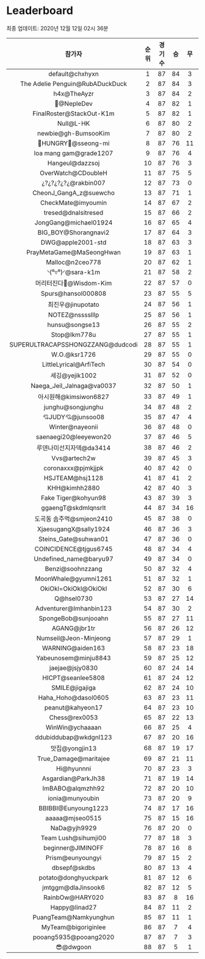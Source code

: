 # Leaderboard
최종 업데이트: 2020년 12월 12일 02시 36분




| 참가자 | 순위 | 경기수 | 승 | 무 | 패 | 승점 |
|:---:|:---:|:---:|:---:|:---:|:---:|:---:|
| default@chxhyxn | 1 | 87 | 84 | 3 | 0 | 255 |
| The Adelie Penguin@RubADuckDuck | 2 | 87 | 84 | 3 | 0 | 255 |
| h4x@TheAyzr | 3 | 87 | 84 | 2 | 1 | 254 |
| 🥈@NepleDev | 4 | 87 | 82 | 1 | 4 | 247 |
| FinalRoster@StackOut-K1m | 5 | 87 | 82 | 1 | 4 | 247 |
| Null@L-HK | 6 | 87 | 80 | 2 | 5 | 242 |
| newbie@gh-BumsooKim | 7 | 87 | 80 | 2 | 5 | 242 |
| 🍗HUNGRY🍗@sseong-mi | 8 | 87 | 76 | 11 | 0 | 239 |
| loa mang gam@grade1207 | 9 | 87 | 76 | 4 | 7 | 232 |
| Hangeul@dazzsoj | 10 | 87 | 76 | 3 | 8 | 231 |
| OverWatch@CDoubleH | 11 | 87 | 75 | 5 | 7 | 230 |
| ¿?¿?¿?¿?¿@rakbin007 | 12 | 87 | 73 | 0 | 14 | 219 |
| CheonJ_GangA_z@suewcho | 13 | 87 | 71 | 1 | 15 | 214 |
| CheckMate@imyoumin | 14 | 87 | 67 | 2 | 18 | 203 |
| tresed@dnalsitresed | 15 | 87 | 66 | 2 | 19 | 200 |
| JongGang@michael01924 | 16 | 87 | 65 | 4 | 18 | 199 |
| BIG_BOY@Shorangnavi2 | 17 | 87 | 64 | 3 | 20 | 195 |
| DWG@apple2001-std | 18 | 87 | 63 | 3 | 21 | 192 |
| PrayMetaGame@MaSeongHwan | 19 | 87 | 63 | 1 | 23 | 190 |
| Malloc@n2ceo778 | 20 | 87 | 62 | 1 | 24 | 187 |
| ◝(⁰▿⁰)◜@sara-k1m | 21 | 87 | 58 | 2 | 27 | 176 |
| 머리터진다🤯@Wisdom-Kim | 22 | 87 | 57 | 0 | 30 | 171 |
| Spurs@hansol000808 | 23 | 87 | 55 | 5 | 27 | 170 |
| 최진우@jinupotato | 24 | 87 | 56 | 1 | 30 | 169 |
| NOTEZ@nsssslllp | 25 | 87 | 56 | 1 | 30 | 169 |
| hunsu@songse13 | 26 | 87 | 55 | 2 | 30 | 167 |
| Stop@lkm778u | 27 | 87 | 55 | 1 | 31 | 166 |
| SUPERULTRACAPSSHONGZZANG@dudcodi | 28 | 87 | 55 | 1 | 31 | 166 |
| W.O.@ksr1726 | 29 | 87 | 55 | 0 | 32 | 165 |
| LittleLyrical@ArfiTech | 30 | 87 | 54 | 0 | 33 | 162 |
| 세깅@yejik1002 | 31 | 87 | 52 | 0 | 35 | 156 |
| Naega_Jeil_Jalnaga@va0037 | 32 | 87 | 50 | 1 | 36 | 151 |
| 아시원해@kimsiwon6827 | 33 | 87 | 49 | 1 | 37 | 148 |
| junghu@songjunghu | 34 | 87 | 48 | 2 | 37 | 146 |
| 💘JUDY💘@junsoo08 | 35 | 87 | 47 | 4 | 36 | 145 |
| Winter@nayeonii | 36 | 87 | 48 | 0 | 39 | 144 |
| saenaegi20@leeyewon20 | 37 | 87 | 46 | 5 | 36 | 143 |
| 루덴나미선지자덱@da3414 | 38 | 87 | 46 | 2 | 39 | 140 |
| Vvs@artech2w | 39 | 87 | 45 | 3 | 39 | 138 |
| coronaxxx@pjmkjjpk | 40 | 87 | 42 | 0 | 45 | 126 |
| HSJTEAM@hsj1128 | 41 | 87 | 41 | 2 | 44 | 125 |
| KHH@kimhh2880 | 42 | 87 | 40 | 3 | 44 | 123 |
| Fake Tiger@kohyun98 | 43 | 87 | 39 | 3 | 45 | 120 |
| ggaengT@skdmlqnsrlt | 44 | 87 | 34 | 16 | 37 | 118 |
| 도곡동 솜주먹@smjeon2410 | 45 | 87 | 38 | 0 | 49 | 114 |
| XjaesugangX@sally1924 | 46 | 87 | 36 | 3 | 48 | 111 |
| Steins_Gate@suhwan01 | 47 | 87 | 36 | 0 | 51 | 108 |
| COINCIDENCE@tjgus6745 | 48 | 87 | 34 | 4 | 49 | 106 |
| Undefined_name@baryu97 | 49 | 87 | 34 | 0 | 53 | 102 |
| Benzi@soohnzzang | 50 | 87 | 32 | 4 | 51 | 100 |
| MoonWhale@gyumni1261 | 51 | 87 | 32 | 1 | 54 | 97 |
| OkiOkl=OkiOkl@OkiOkl | 52 | 87 | 30 | 6 | 51 | 96 |
| Q@hsel0730 | 53 | 87 | 27 | 14 | 46 | 95 |
| Adventurer@Imhanbin123 | 54 | 87 | 30 | 2 | 55 | 92 |
| SpongeBob@sunjooahn | 55 | 87 | 27 | 11 | 49 | 92 |
| AGANG@jbr1tr | 56 | 87 | 26 | 12 | 49 | 90 |
| Numseil@Jeon-Minjeong | 57 | 87 | 29 | 1 | 57 | 88 |
| WARNING@aiden163 | 58 | 87 | 23 | 18 | 46 | 87 |
| Yabeunosem@minju8843 | 59 | 87 | 25 | 12 | 50 | 87 |
| jaejae@jsjy0830 | 60 | 87 | 24 | 14 | 49 | 86 |
| HICPT@seanlee5808 | 61 | 87 | 24 | 12 | 51 | 84 |
| SMILE@jigajiga | 62 | 87 | 24 | 10 | 53 | 82 |
| Haha_Hoho@dasol0605 | 63 | 87 | 23 | 11 | 53 | 80 |
| peanut@kahyeon17 | 64 | 87 | 23 | 10 | 54 | 79 |
| Chess@rex0053 | 65 | 87 | 22 | 13 | 52 | 79 |
| WinWin@ychaaaan | 66 | 87 | 25 | 4 | 58 | 79 |
| ddubiddubap@wkdgnl123 | 67 | 87 | 20 | 16 | 51 | 76 |
| 맛집@yongjin13 | 68 | 87 | 19 | 17 | 51 | 74 |
| True_Damage@maritajee | 69 | 87 | 21 | 11 | 55 | 74 |
| Hi@hyunnni | 70 | 87 | 23 | 3 | 61 | 72 |
| Asgardian@ParkJh38 | 71 | 87 | 19 | 14 | 54 | 71 |
| ImBABO@alqmzhh92 | 72 | 87 | 20 | 10 | 57 | 70 |
| ionia@munyoubin | 73 | 87 | 20 | 9 | 58 | 69 |
| BBIBBI@Eunyoung1223 | 74 | 87 | 17 | 16 | 54 | 67 |
| aaaaa@mjseo0515 | 75 | 87 | 15 | 16 | 56 | 61 |
| NaDa@yjh9929 | 76 | 87 | 20 | 0 | 67 | 60 |
| Team Lush@sihumji00 | 77 | 87 | 18 | 3 | 66 | 57 |
| beginner@JIMINOFF | 78 | 87 | 16 | 8 | 63 | 56 |
| Prism@eunyoungyi | 79 | 87 | 15 | 2 | 70 | 47 |
| dbsepf@skdbs | 80 | 87 | 13 | 4 | 70 | 43 |
| potato@donghyuckpark | 81 | 87 | 12 | 6 | 69 | 42 |
| jmtggm@dlaJinsook6 | 82 | 87 | 12 | 5 | 70 | 41 |
| RainbOw@HARY020 | 83 | 87 | 8 | 16 | 63 | 40 |
| Happy@linad27 | 84 | 87 | 11 | 2 | 74 | 35 |
| PuangTeam@Namkyunghun | 85 | 87 | 11 | 1 | 75 | 34 |
| MyTeam@bigoriginlee | 86 | 87 | 7 | 4 | 76 | 25 |
| pooang5935@pooang2020 | 87 | 87 | 7 | 3 | 77 | 24 |
| 😎@dwgoon | 88 | 87 | 5 | 1 | 81 | 16 |